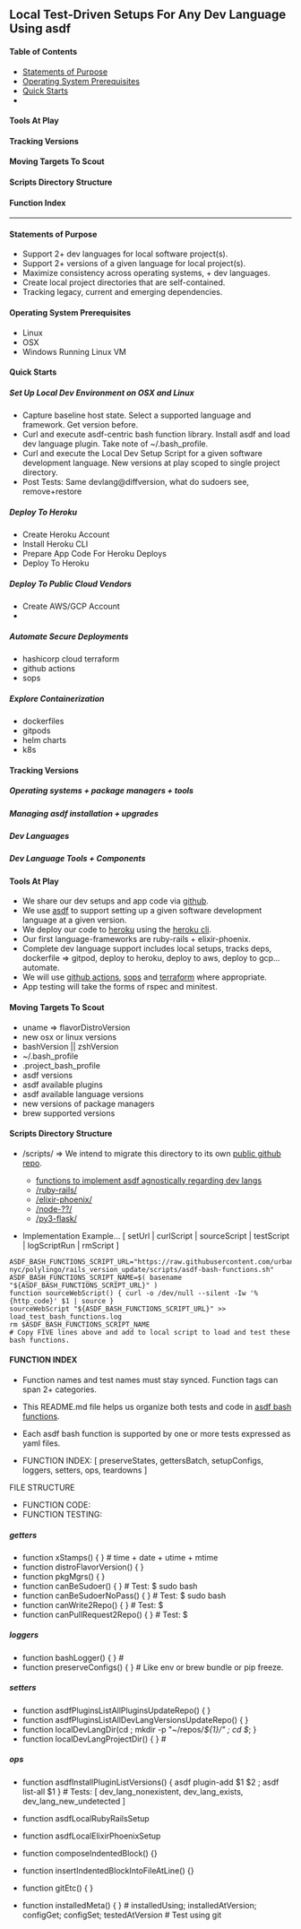 ## Local Test-Driven Setups For Any Dev Language Using asdf

#### Table of Contents
- [Statements of Purpose](#statements-of-purpose)
- [Operating System Prerequisites](#operating-system-prerequisites)
- [Quick Starts](#quick-starts)
- []()

#### Tools At Play

#### Tracking Versions
#### Moving Targets To Scout
#### Scripts Directory Structure
#### Function Index
---

#### Statements of Purpose
- Support 2+ dev languages for local software project(s).
- Support 2+ versions of a given language for local project(s).
- Maximize consistency across operating systems, + dev languages.
- Create local project directories that are self-contained.
- Tracking legacy, current and emerging dependencies.

#### Operating System Prerequisites
- Linux
- OSX
- Windows Running Linux VM

#### Quick Starts

##### Set Up Local Dev Environment on OSX and Linux
- Capture baseline host state. Select a supported language and framework.  Get version before.
- Curl and execute asdf-centric bash function library.  Install asdf and load dev language plugin.  Take note of ~/.bash_profile.
- Curl and execute the Local Dev Setup Script for a given software development language.  New versions at play scoped to single project directory.
- Post Tests: Same devlang@diffversion, what do sudoers see, remove+restore

##### Deploy To Heroku
  - Create Heroku Account
  - Install Heroku CLI
  - Prepare App Code For Heroku Deploys
  - Deploy To Heroku

##### Deploy To Public Cloud Vendors
  - Create AWS/GCP Account
  - 

##### Automate Secure Deployments
- hashicorp cloud terraform
- github actions
- sops

##### Explore Containerization
- dockerfiles
- gitpods
- helm charts
- k8s

#### Tracking Versions

##### Operating systems + package managers + tools
##### Managing asdf installation + upgrades
##### Dev Languages
##### Dev Language Tools + Components

#### Tools At Play
- We share our dev setups and app code via [github](http://github.com).
- We use [asdf](https://asdf-vm.com/) to support setting up a given software development language at a given version.
- We deploy our code to [heroku](http://heroku.com) using the [heroku cli](https://devcenter.heroku.com/articles/heroku-cli-commands).
- Our first language-frameworks are ruby-rails + elixir-phoenix.
- Complete dev language support includes local setups, tracks deps, dockerfile => gitpod, deploy to heroku, deploy to aws, deploy to gcp... automate.
- We will use [github actions](https://github.com/features/), [sops](https://medium.com/cloudandthings/terraform-git-commit-m-all-the-secrets-5dfea9b111de) and [terraform](https://www.terraform.io/docs/cloud/workspaces/index.html) where appropriate.
- App testing will take the forms of rspec and minitest.

#### Moving Targets To Scout
- uname => flavorDistroVersion
- new osx or linux versions
- bashVersion || zshVersion
- ~/.bash_profile
- .project_bash_profile
- asdf versions
- asdf available plugins
- asdf available language versions
- new versions of package managers
- brew supported versions


#### Scripts Directory Structure
- /scripts/ => We intend to migrate this directory to its own [public github repo](https://github.com/urbanspectra-nyc/asdf-tools-across-languages.git).
  - [functions to implement asdf agnostically regarding dev langs ](asdf-bash-functions.sh)
  - [/ruby-rails/](ruby-rails/)
  - [/elixir-phoenix/](elixir-phoenix/)
  - [/node-??/]()
  - [/py3-flask/]()

- Implementation Example... [ setUrl | curlScript | sourceScript | testScript | logScriptRun | rmScript ]

```
ASDF_BASH_FUNCTIONS_SCRIPT_URL="https://raw.githubusercontent.com/urbanspectra-nyc/polylingo/rails_version_update/scripts/asdf-bash-functions.sh"
ASDF_BASH_FUNCTIONS_SCRIPT_NAME=$( basename "${ASDF_BASH_FUNCTIONS_SCRIPT_URL}" )
function sourceWebScript() { curl -o /dev/null --silent -Iw '%{http_code}' $1 | source } 
sourceWebScript "${ASDF_BASH_FUNCTIONS_SCRIPT_URL}" >> load_test_bash_functions.log
rm $ASDF_BASH_FUNCTIONS_SCRIPT_NAME
# Copy FIVE lines above and add to local script to load and test these bash functions.
```

#### FUNCTION INDEX
- Function names and test names must stay synced.  Function tags can span 2+ categories.
- This README.md file helps us organize both tests and code in [asdf bash functions](asdf-bash-functions.sh).
- Each asdf bash function is supported by one or more tests expressed as yaml files.

- FUNCTION INDEX: [ preserveStates, gettersBatch, setupConfigs, loggers, setters, ops, teardowns ]

FILE STRUCTURE
- FUNCTION CODE:
- FUNCTION TESTING: 

##### getters
- function xStamps() { } # time + date + utime + mtime
- function distroFlavorVersion() { }
- function pkgMgrs() { }
- function canBeSudoer() { } # Test: $ sudo bash
- function canBeSudoerNoPass() { } # Test: $ sudo bash
- function canWrite2Repo() { } # Test: $ 
- function canPullRequest2Repo() { } # Test: $ 

##### loggers
- function bashLogger() { } # 
- function preserveConfigs() { } # Like env or brew bundle or pip freeze.

##### setters
- function asdfPluginsListAllPluginsUpdateRepo() { }
- function asdfPluginsListAllDevLangVersionsUpdateRepo() { }
- function localDevLangDir(cd ; mkdir -p "~/repos/_${1}/" ; cd $_; }
- function localDevLangProjectDir() { } # 

##### ops
- function asdfInstallPluginListVersions() { asdf plugin-add $1 $2 ; asdf list-all $1 } # Tests:  [ dev_lang_nonexistent, dev_lang_exists, dev_lang_new_undetected ]
- function asdfLocalRubyRailsSetup
- function asdfLocalElixirPhoenixSetup

- function composeIndentedBlock() {}
- function insertIndentedBlockIntoFileAtLine() {}
- function gitEtc() { }
- function installedMeta() { } # installedUsing; installedAtVersion; configGet; configSet; testedAtVersion # Test using git 
